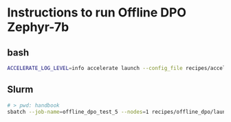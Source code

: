 
# Instructions to run Offline DPO Zephyr-7b

## bash

```bash
ACCELERATE_LOG_LEVEL=info accelerate launch --config_file recipes/accelerate_configs/deepspeed_zero3.yaml scripts/iterative_dpo/run_dpo.py --config recipes/offline_dpo/dev.yaml
```


## Slurm

```bash
# > pwd: handbook
sbatch --job-name=offline_dpo_test_5 --nodes=1 recipes/offline_dpo/launch.slurm recipes/offline_dpo/dev.yaml
```


